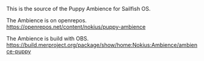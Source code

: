 This is the source of the Puppy  Ambience for Sailfish OS.

The Ambience is on openrepos. https://openrepos.net/content/nokius/puppy-ambience

The Ambience is build with OBS. https://build.merproject.org/package/show/home:Nokius:Ambience/ambience-puppy

